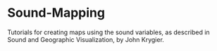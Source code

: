 # Sound-Mapping
Tutorials for creating maps using the sound variables, as described in Sound and Geographic Visualization, by John Krygier.
